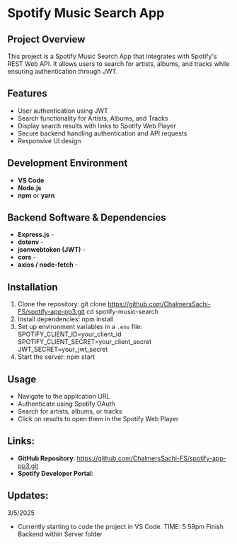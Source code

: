 # Spotify Music Search App

## Project Overview
This project is a Spotify Music Search App that integrates with Spotify's REST Web API. It allows users to search for artists, albums, and tracks while ensuring authentication through JWT.

## Features
- User authentication using JWT
- Search functionality for Artists, Albums, and Tracks
- Display search results with links to Spotify Web Player
- Secure backend handling authentication and API requests
- Responsive UI design

## Development Environment
- **VS Code** 
- **Node.js**
- **npm** or **yarn** 

## Backend Software & Dependencies
- **Express.js** - 
- **dotenv** - 
- **jsonwebtoken (JWT)** - 
- **cors** - 
- **axios / node-fetch** - 

## Installation
1. Clone the repository:
   git clone https://github.com/ChalmersSachi-FS/spotify-app-pp3.git
   cd spotify-music-search
2. Install dependencies:
   npm install
3. Set up environment variables in a `.env` file:
   SPOTIFY_CLIENT_ID=your_client_id
   SPOTIFY_CLIENT_SECRET=your_client_secret
   JWT_SECRET=your_jwt_secret
4. Start the server:
   npm start

## Usage
- Navigate to the application URL
- Authenticate using Spotify OAuth
- Search for artists, albums, or tracks
- Click on results to open them in the Spotify Web Player

## Links:

- **GitHub Repository**: https://github.com/ChalmersSachi-FS/spotify-app-pp3.git
- **Spotify Developer Portal**: 


## Updates:

3/5/2025

- Currently starting to code the project in VS Code.
TIME: 5:59pm Finish Backend within Server folder
<!-- Setting Up Express Server. -->

